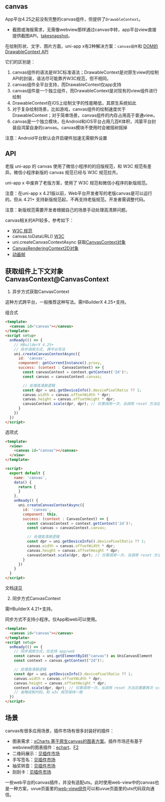 ## canvas

<!-- UTSCOMJSON.canvas.description -->

<!-- UTSCOMJSON.canvas.compatibility -->

App平台4.25之前没有完整的canvas组件，但提供了`DrawableContext`。
* 截图或海报需求，无需像webview那样通过canvas中转，app平台view直接提供截图API，[takesnapshot](../dom/unielement.html#takesnapshot)。

在绘制形状、文字、图片方面，uni-app x有2种解决方案：`canvas组件`和 [DOM的DrawableContext API](../dom/drawablecontext.md)

它们的区别是：
1. canvas组件的语法是W3C标准语法；DrawableContext是对原生view的绘制API的封装，语法尽可能靠齐W3C规范，但不相同。
2. canvas组件全平台支持，而DrawableContext仅app支持
3. canvas组件是一个独立组件，而DrawableContext是对现有的view组件进行绘制
4. DrawableContext在iOS上绘制文字的性能略低，其原生系统如此
5. 对于复杂绘制场景，比如游戏，canvas组件的绘制速度优于DrawableContext；对于简单场景，canvas组件的内存占用高于普通view。
6. canvas是一个独立模块，在Android和iOS平台占用几百K体积，鸿蒙平台封装自鸿蒙自身的canvas。canvas模块不使用时会被摇树摇掉

<!-- UTSCOMJSON.canvas.attribute -->

注意：Android平台默认会开启硬件加速无需额外设置

<!-- UTSCOMJSON.canvas.event -->

<!-- UTSCOMJSON.canvas.component_type-->

<!-- UTSCOMJSON.canvas.children -->

## API

老版 uni-app 的 canvas 使用了微信小程序的的旧版规范，和 W3C 规范有差异。微信小程序新版的 canvas 规范已经与 W3C 规范拉齐。

uni-app x 中废弃了老版方案，使用了 W3C 规范和微信小程序的新版规范。

注意：在uni-app x 4.21版以前，Web平台开发者写的老版canvas是可以运行的。但从 4.21+ 支持新版规范起，不再支持老版规范。开发者需调整代码。

注意：新版规范需要开发者根据自己的场景手动处理高清屏问题。

canvas相关的API较多，参考如下：

- [W3C 规范](https://developer.mozilla.org/zh-CN/docs/Web/HTML/Element/canvas)
- canvas.toDataURL()  [W3C](https://developer.mozilla.org/zh-CN/docs/Web/API/HTMLCanvasElement/toDataURL)
- uni.createCanvasContextAsync 获取[CanvasContext对象](../api/create-canvas-context-async.md)
- [CanvasRenderingContext2D对象](../api/canvasrenderingcontext2d.md)
- [动画帧](../api/animation-frame.md)

## 获取组件上下文对象CanvasContext@CanvasContext

1. 异步方式获取CanvasContext

这种方式跨平台，一般推荐这种写法。需HBuilderX 4.25+支持。

组合式

```html
<template>
  <canvas id="canvas"></canvas>
</template>
<script setup>
  onReady(() => {
    // HBuilderX 4.25+
    // 异步调用方式, 跨平台写法
    uni.createCanvasContextAsync({
      id: 'canvas',
      component: getCurrentInstance().proxy,
      success: (context : CanvasContext) => {
        const canvasContext = context.getContext('2d')!;
        const canvas = canvasContext.canvas;

        // 处理高清屏逻辑
        const dpr = uni.getDeviceInfo().devicePixelRatio ?? 1;
        canvas.width = canvas.offsetWidth * dpr;
        canvas.height = canvas.offsetHeight * dpr;
        canvasContext.scale(dpr, dpr); // 仅需调用一次，当调用 reset 方法后需要再次 scale
      }
    })
  })
</script>
```

选项式

```html
<template>
  <view>
    <canvas id="canvas"></canvas>
  </view>
</template>

<script>
  export default {
    name: 'canvas',
    data() {
      return {
      }
    },
    onReady() {
      uni.createCanvasContextAsync({
        id: 'canvas',
        component: this,
        success: (context : CanvasContext) => {
          const canvasContext = context.getContext('2d')!;
          const canvas = canvasContext.canvas;

          // 处理高清屏逻辑
          const dpr = uni.getDeviceInfo().devicePixelRatio ?? 1;
          canvas.width = canvas.offsetWidth * dpr;
          canvas.height = canvas.offsetHeight * dpr;
          canvasContext.scale(dpr, dpr); // 仅需调用一次，当调用 reset 方法后需要再次 scale
        }
      })
    }
  }
</script>
```

文档[详见](../api/create-canvas-context-async.md)

2. 同步方式CanvasContext

需HBuilderX 4.21+支持。

同步方式不支持小程序。仅App和web可以使用。

```html
<template>
  <canvas id="canvas"></canvas>
</template>
<script setup>
  onReady(() => {
    // 同步调用方式，仅支持 app/web
    const canvas = uni.getElementById("canvas") as UniCanvasElement
    const context = canvas.getContext("2d")!;

    // 处理高清屏逻辑
    const dpr = uni.getDeviceInfo().devicePixelRatio ?? 1;
    canvas.width = canvas.offsetWidth * dpr;
    canvas.height = canvas.offsetHeight * dpr;
    context.scale(dpr, dpr); // 仅需调用一次，当调用 reset 方法后需要再次 scale
    // 省略绘制代码，和 w3c 规范保持一致
  })
</script>
```

<!-- UTSCOMJSON.canvas.example -->

## 场景

canvas有很多应用场景，插件市场有很多封装好的插件：

* 图表需求：[xCharts 基于原生canvas的图表方案](https://ext.dcloud.net.cn/plugin?id=21099)。插件市场还有基于webview的图表插件：[echart](https://ext.dcloud.net.cn/search?q=chart&orderBy=Relevance&uni-appx=1)、[F2](https://ext.dcloud.net.cn/search?q=f2&orderBy=Relevance&uni-appx=1)
* 二维码展示：[见插件市场](https://ext.dcloud.net.cn/search?q=%E4%BA%8C%E7%BB%B4%E7%A0%81&uni-appx=1)
* 手写签名：[见插件市场](https://ext.dcloud.net.cn/search?q=%E7%AD%BE%E5%90%8D&orderBy=Relevance&uni-appx=1)
* 抽奖转盘：[见插件市场](https://ext.dcloud.net.cn/search?q=%E8%BD%AC%E7%9B%98&orderBy=Relevance&uni-appx=1)
* 刮刮卡：[见插件市场](https://ext.dcloud.net.cn/search?q=%E5%88%AE%E5%88%AE%E5%8D%A1&orderBy=Relevance&uni-appx=1)

一些web平台的canvas插件，并没有适配uts。此时使用web-view中的canvas也是一种方案，uvue页面里的[web-view组件](./web-view.md)可以和uvue页面里的uts代码双向通信。

<!-- UTSCOMJSON.canvas.reference -->
